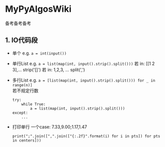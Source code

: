 # MyPyAlgosWiki
备考备考备考 

## 1. IO代码段 

- 单个
    e.g. `a = int(input()) `

- 单行List 
    e.g. `a = list(map(int, input().strip().split()))` 
        若 in: [[1 2 3],...     strip('[]') 
        若 in: 1,2,3, ...  split(',') 
- 多行List 
    e.g. `a = [list(map(int, input().strip().split())) for _ in range(n)]`  
    若不规定行数 
    ```
    try: 
        while True: 
            a = list(map(int, input().strip().split())) 
    except: 
        ...  
    ```


- 打印单行
    一个case: 7.33,9.00;1.17,1.47 
    ```
    print(";".join([",".join(["{:.2f}".format(i) for i in pts]) for pts in centers]))
    ``` 
